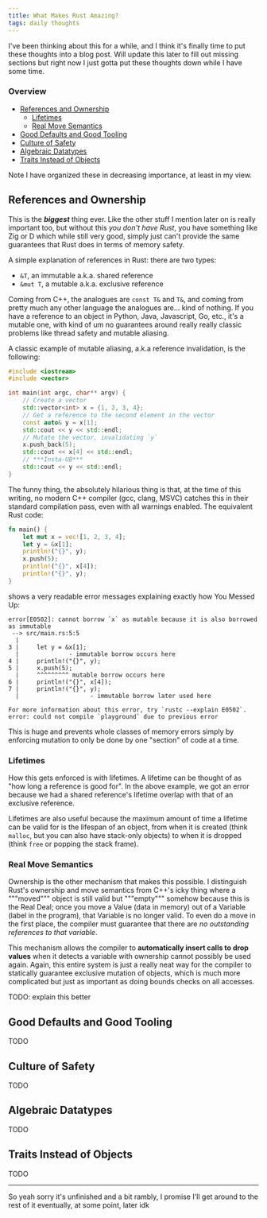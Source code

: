 ```yaml
---
title: What Makes Rust Amazing?
tags: daily thoughts
---
```


I've been thinking about this for a while, and I think it's finally time to put
these thoughts into a blog post. Will update this later to fill out missing
sections but right now I just gotta put these thoughts down while I have some
time.

### Overview

- [References and Ownership](#references-and-ownership)
  - [Lifetimes](#lifetimes)
  - [Real Move Semantics](#real-move-semantics)
- [Good Defaults and Good Tooling](#good-defaults-and-good-tooling)
- [Culture of Safety](#culture-of-safety)
- [Algebraic Datatypes](#algebraic-datatypes)
- [Traits Instead of Objects](#traits-instead-of-objects)

Note I have organized these in decreasing importance, at least in my view.

## References and Ownership

This is the **_biggest_** thing ever. Like the other stuff I mention later on
is really important too, but without this _you don't have Rust_, you have
something like Zig or D which while still very good, simply just can't provide
the same guarantees that Rust does in terms of memory safety.

A simple explanation of references in Rust: there are two types:

- `&T`, an immutable a.k.a. shared reference
- `&mut T`, a mutable a.k.a. exclusive reference

Coming from C++, the analogues are `const T&` and `T&`, and coming from pretty
much any other language the analogues are... kind of nothing. If you have a
reference to an object in Python, Java, Javascript, Go, etc., it's a mutable
one, with kind of um no guarantees around really really classic problems like
thread safety and mutable aliasing.

A classic example of mutable aliasing, a.k.a reference invalidation, is the
following:

```c++
#include <iostream>
#include <vector>

int main(int argc, char** argv) {
    // Create a vector
    std::vector<int> x = {1, 2, 3, 4};
    // Get a reference to the second element in the vector
    const auto& y = x[1];
    std::cout << y << std::endl;
    // Mutate the vector, invalidating `y`
    x.push_back(5);
    std::cout << x[4] << std::endl;
    // ***Insta-UB***
    std::cout << y << std::endl;
}
```

The funny thing, the absolutely hilarious thing is that, at the time of this
writing, no modern C++ compiler (gcc, clang, MSVC) catches this in their
standard compilation pass, even with all warnings enabled. The equivalent Rust
code:

```rust
fn main() {
    let mut x = vec![1, 2, 3, 4];
    let y = &x[1];
    println!("{}", y);
    x.push(5);
    println!("{}", x[4]);
    println!("{}", y);
}
```

shows a very readable error messages explaining exactly how You Messed Up:

```
error[E0502]: cannot borrow `x` as mutable because it is also borrowed as immutable
 --> src/main.rs:5:5
  |
3 |     let y = &x[1];
  |              - immutable borrow occurs here
4 |     println!("{}", y);
5 |     x.push(5);
  |     ^^^^^^^^^ mutable borrow occurs here
6 |     println!("{}", x[4]);
7 |     println!("{}", y);
  |                    - immutable borrow later used here

For more information about this error, try `rustc --explain E0502`.
error: could not compile `playground` due to previous error
```

This is huge and prevents whole classes of memory errors simply by enforcing
mutation to only be done by one "section" of code at a time.

### Lifetimes

How this gets enforced is with lifetimes. A lifetime can be thought of as "how
long a reference is good for". In the above example, we got an error because we
had a shared reference's lifetime overlap with that of an exclusive reference.

Lifetimes are also useful because the maximum amount of time a lifetime can be
valid for is the lifespan of an object, from when it is created (think
`malloc`, but you can also have stack-only objects) to when it is dropped
(think `free` or popping the stack frame).

### Real Move Semantics

Ownership is the other mechanism that makes this possible. I distinguish Rust's
ownership and move semantics from C++'s icky thing where a """moved""" object
is still valid but """empty""" somehow because this is the Real Deal; once you
move a Value (data in memory) out of a Variable (label in the program), that
Variable is no longer valid. To even do a move in the first place, the compiler
must guarantee that there are _no outstanding references to that variable_.

This mechanism allows the compiler to **automatically insert calls to drop
values** when it detects a variable with ownership cannot possibly be used
again. Again, this entire system is just a really neat way for the compiler to
statically guarantee exclusive mutation of objects, which is much more
complicated but just as important as doing bounds checks on all accesses.

TODO: explain this better

## Good Defaults and Good Tooling

TODO

## Culture of Safety

TODO

## Algebraic Datatypes

TODO

## Traits Instead of Objects

TODO

<hr/>

So yeah sorry it's unfinished and a bit rambly, I promise I'll get around to
the rest of it eventually, at some point, later idk
